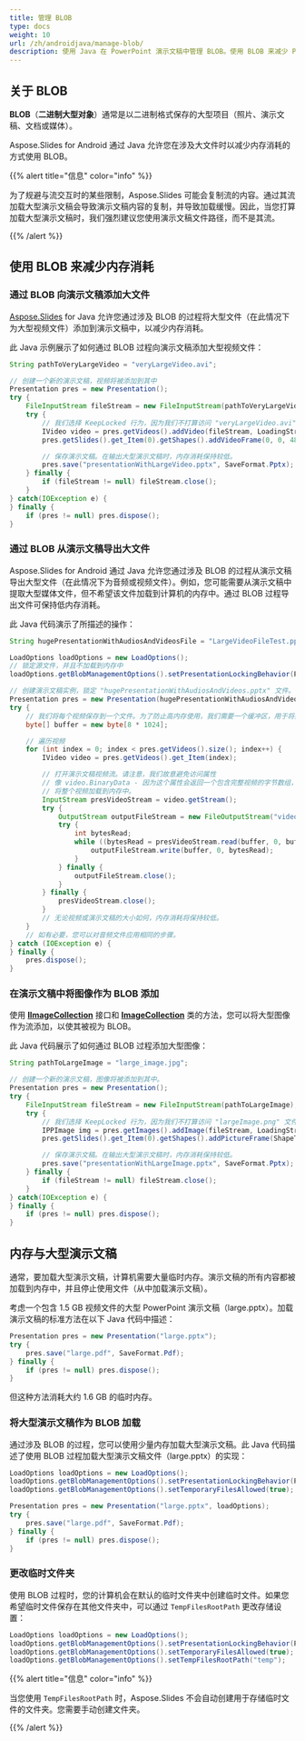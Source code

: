 ```yaml
---
title: 管理 BLOB
type: docs
weight: 10
url: /zh/androidjava/manage-blob/
description: 使用 Java 在 PowerPoint 演示文稿中管理 BLOB。使用 BLOB 来减少 PowerPoint 演示文稿中的内存消耗。通过 BLOB 将大文件添加到 PowerPoint 演示文稿中。通过 BLOB 从 PowerPoint 演示文稿中导出大文件。使用 Java 将大 PowerPoint 演示文稿加载为 BLOB。
---
```


## **关于 BLOB**

**BLOB**（**二进制大型对象**）通常是以二进制格式保存的大型项目（照片、演示文稿、文档或媒体）。

Aspose.Slides for Android 通过 Java 允许您在涉及大文件时以减少内存消耗的方式使用 BLOB。

{{% alert title="信息" color="info" %}}

为了规避与流交互时的某些限制，Aspose.Slides 可能会复制流的内容。通过其流加载大型演示文稿会导致演示文稿内容的复制，并导致加载缓慢。因此，当您打算加载大型演示文稿时，我们强烈建议您使用演示文稿文件路径，而不是其流。

{{% /alert %}}

## **使用 BLOB 来减少内存消耗**

### **通过 BLOB 向演示文稿添加大文件**

[Aspose.Slides](/slides/zh/androidjava/) for Java 允许您通过涉及 BLOB 的过程将大型文件（在此情况下为大型视频文件）添加到演示文稿中，以减少内存消耗。

此 Java 示例展示了如何通过 BLOB 过程向演示文稿添加大型视频文件：

```java
String pathToVeryLargeVideo = "veryLargeVideo.avi";

// 创建一个新的演示文稿，视频将被添加到其中
Presentation pres = new Presentation();
try {
    FileInputStream fileStream = new FileInputStream(pathToVeryLargeVideo);
    try {
        // 我们选择 KeepLocked 行为，因为我们不打算访问 "veryLargeVideo.avi" 文件。
        IVideo video = pres.getVideos().addVideo(fileStream, LoadingStreamBehavior.KeepLocked);
        pres.getSlides().get_Item(0).getShapes().addVideoFrame(0, 0, 480, 270, video);

        // 保存演示文稿。在输出大型演示文稿时，内存消耗保持较低。
        pres.save("presentationWithLargeVideo.pptx", SaveFormat.Pptx);
    } finally {
        if (fileStream != null) fileStream.close();
    }
} catch(IOException e) {
} finally {
    if (pres != null) pres.dispose();
}
```


### **通过 BLOB 从演示文稿导出大文件**
Aspose.Slides for Android 通过 Java 允许您通过涉及 BLOB 的过程从演示文稿导出大型文件（在此情况下为音频或视频文件）。例如，您可能需要从演示文稿中提取大型媒体文件，但不希望该文件加载到计算机的内存中。通过 BLOB 过程导出文件可保持低内存消耗。

此 Java 代码演示了所描述的操作：

```java
String hugePresentationWithAudiosAndVideosFile = "LargeVideoFileTest.pptx";

LoadOptions loadOptions = new LoadOptions();
// 锁定源文件，并且不加载到内存中
loadOptions.getBlobManagementOptions().setPresentationLockingBehavior(PresentationLockingBehavior.KeepLocked);

// 创建演示文稿实例，锁定 "hugePresentationWithAudiosAndVideos.pptx" 文件。
Presentation pres = new Presentation(hugePresentationWithAudiosAndVideosFile, loadOptions);
try {
    // 我们将每个视频保存到一个文件。为了防止高内存使用，我们需要一个缓冲区，用于将数据从演示文稿的视频流传输到新创建视频文件的流中。
    byte[] buffer = new byte[8 * 1024];

    // 遍历视频
    for (int index = 0; index < pres.getVideos().size(); index++) {
        IVideo video = pres.getVideos().get_Item(index);

        // 打开演示文稿视频流。请注意，我们故意避免访问属性
        // 像 video.BinaryData - 因为这个属性会返回一个包含完整视频的字节数组，随后会导致字节加载到内存中。我们使用 video.GetStream，它返回 Stream - 不需要
        // 将整个视频加载到内存中。
        InputStream presVideoStream = video.getStream();
        try {
            OutputStream outputFileStream = new FileOutputStream("video" + index + ".avi");
            try {
                int bytesRead;
                while ((bytesRead = presVideoStream.read(buffer, 0, buffer.length)) > 0) {
                    outputFileStream.write(buffer, 0, bytesRead);
                }
            } finally {
                outputFileStream.close();
            }
        } finally {
            presVideoStream.close();
        }
        // 无论视频或演示文稿的大小如何，内存消耗将保持较低。
    }
    // 如有必要，您可以对音频文件应用相同的步骤。
} catch (IOException e) {
} finally {
    pres.dispose();
}

```

### **在演示文稿中将图像作为 BLOB 添加**
使用 [**IImageCollection**](https://reference.aspose.com/slides/androidjava/com.aspose.slides/IImageCollection) 接口和 [**ImageCollection**](https://reference.aspose.com/slides/androidjava/com.aspose.slides/ImageCollection) 类的方法，您可以将大型图像作为流添加，以使其被视为 BLOB。

此 Java 代码展示了如何通过 BLOB 过程添加大型图像：

```java
String pathToLargeImage = "large_image.jpg";

// 创建一个新的演示文稿，图像将被添加到其中。
Presentation pres = new Presentation();
try {
	FileInputStream fileStream = new FileInputStream(pathToLargeImage);
	try {
		// 我们选择 KeepLocked 行为，因为我们不打算访问 "largeImage.png" 文件。
		IPPImage img = pres.getImages().addImage(fileStream, LoadingStreamBehavior.KeepLocked);
		pres.getSlides().get_Item(0).getShapes().addPictureFrame(ShapeType.Rectangle, 0, 0, 300, 200, img);

		// 保存演示文稿。在输出大型演示文稿时，内存消耗保持较低。
		pres.save("presentationWithLargeImage.pptx", SaveFormat.Pptx);
	} finally {
		if (fileStream != null) fileStream.close();
	}
} catch(IOException e) {
} finally {
	if (pres != null) pres.dispose();
}
```

## **内存与大型演示文稿**

通常，要加载大型演示文稿，计算机需要大量临时内存。演示文稿的所有内容都被加载到内存中，并且停止使用文件（从中加载演示文稿）。

考虑一个包含 1.5 GB 视频文件的大型 PowerPoint 演示文稿（large.pptx）。加载演示文稿的标准方法在以下 Java 代码中描述：

```java
Presentation pres = new Presentation("large.pptx");
try {
    pres.save("large.pdf", SaveFormat.Pdf);
} finally {
    if (pres != null) pres.dispose();
}
```

但这种方法消耗大约 1.6 GB 的临时内存。

### **将大型演示文稿作为 BLOB 加载**

通过涉及 BLOB 的过程，您可以使用少量内存加载大型演示文稿。此 Java 代码描述了使用 BLOB 过程加载大型演示文稿文件（large.pptx）的实现：

```java
LoadOptions loadOptions = new LoadOptions();
loadOptions.getBlobManagementOptions().setPresentationLockingBehavior(PresentationLockingBehavior.KeepLocked);
loadOptions.getBlobManagementOptions().setTemporaryFilesAllowed(true);

Presentation pres = new Presentation("large.pptx", loadOptions);
try {
    pres.save("large.pdf", SaveFormat.Pdf);
} finally {
    if (pres != null) pres.dispose();
}
```

### **更改临时文件夹**

使用 BLOB 过程时，您的计算机会在默认的临时文件夹中创建临时文件。如果您希望临时文件保存在其他文件夹中，可以通过 `TempFilesRootPath` 更改存储设置：

```java
LoadOptions loadOptions = new LoadOptions();
loadOptions.getBlobManagementOptions().setPresentationLockingBehavior(PresentationLockingBehavior.KeepLocked);
loadOptions.getBlobManagementOptions().setTemporaryFilesAllowed(true);
loadOptions.getBlobManagementOptions().setTempFilesRootPath("temp");
```

{{% alert title="信息" color="info" %}}

当您使用 `TempFilesRootPath` 时，Aspose.Slides 不会自动创建用于存储临时文件的文件夹。您需要手动创建文件夹。

{{% /alert %}}